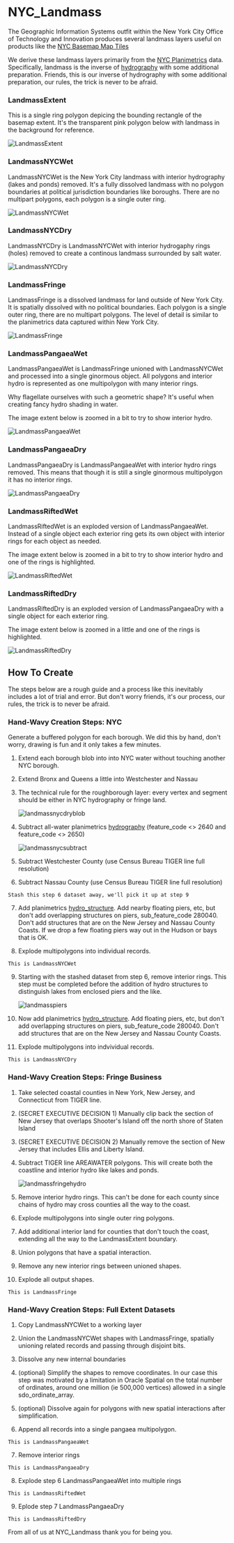 # NYC_Landmass  

The Geographic Information Systems outfit within the New York City Office of Technology and Innovation produces several landmass layers useful on products like the [NYC Basemap Map Tiles](https://maps.nyc.gov/tiles/)

We derive these landmass layers primarily from the [NYC Planimetrics](https://github.com/CityOfNewYork/nyc-planimetrics/blob/main/Capture_Rules.md) data. Specifically, landmass is the inverse of [hydrography](https://github.com/CityOfNewYork/nyc-planimetrics/blob/main/Capture_Rules.md#hydrography ) with some additional preparation.  Friends, this is our inverse of hydrography with some additional preparation, our rules, the trick is never to be afraid.


### LandmassExtent

This is a single ring polygon depicing the bounding rectangle of the basemap extent. It's the transparent pink polygon below with landmass in the background for reference.

![LandmassExtent](images/landmassextent.png)

### LandmassNYCWet

LandmassNYCWet is the New York City landmass with interior hydrography (lakes and ponds) removed. It's a fully dissolved landmass with no polygon boundaries at political jurisdiction boundaries like boroughs.  There are no multipart polygons, each polygon is a single outer ring.

![LandmassNYCWet](images/landmassnycwet.png)

### LandmassNYCDry

LandmassNYCDry is LandmassNYCWet with interior hydrogaphy rings (holes) removed to create a continous landmass surrounded by salt water.

![LandmassNYCDry](images/landmassnycdry.png)

### LandmassFringe

LandmassFringe is a dissolved landmass for land outside of New York City.  It is spatially dissolved with no political boundaries. Each polygon is a single outer ring, there are no multipart polygons. The level of detail is similar to the planimetrics data captured within New York City.

![LandmassFringe](images/landmassfringe.png)

### LandmassPangaeaWet

LandmassPangaeaWet is LandmassFringe unioned with LandmassNYCWet and processed into a single ginormous object. All polygons and interior hydro is represented as one multipolygon with many interior rings.

Why flagellate ourselves with such a geometric shape?  It's useful when creating fancy hydro shading in water.

The image extent below is zoomed in a bit to try to show interior hydro.

![LandmassPangaeaWet](images/landmasspangaeawet.png)

### LandmassPangaeaDry

LandmassPangaeaDry is LandmassPangaeaWet with interior hydro rings removed. This means that though it is still a single ginormous multipolygon it has no interior rings.

![LandmassPangaeaDry](images/landmasspangaeadry.png)

### LandmassRiftedWet

LandmassRiftedWet is an exploded version of LandmassPangaeaWet.  Instead of a single object each exterior ring gets its own object with interior rings for each object as needed.

The image extent below is zoomed in a bit to try to show interior hydro and one of the rings is highlighted.

![LandmassRiftedWet](images/landmassriftedwet.png)

### LandmassRiftedDry

LandmassRiftedDry is an exploded version of LandmassPangaeaDry with a single object for each exterior ring. 

The image extent below is zoomed in a little and one of the rings is highlighted.

![LandmassRiftedDry](images/landmassrifteddry.png)


## How To Create

The steps below are a rough guide and a process like this inevitably includes a lot of trial and error.  But don't worry friends, it's our process, our rules, the trick is to never be afraid.

### Hand-Wavy Creation Steps: NYC 

Generate a buffered polygon for each borough.  We did this by hand, don't worry, drawing is fun and it only takes a few minutes.

1. Extend each borough blob into into NYC water without touching another NYC borough.

2. Extend Bronx and Queens a little into Westchester and Nassau

3. The technical rule for the roughborough layer: every vertex and segment should be either in NYC hydrography or fringe land.  

   ![landmassnycdryblob](images/landmassnycdryblob.png)

4. Subtract all-water planimetrics [hydrography](https://github.com/CityOfNewYork/nyc-planimetrics/blob/main/Capture_Rules.md#hydrography) 
(feature_code <> 2640 and feature_code <> 2650)

    ![landmassnycsubtract](images/landmassnycsubtract.png)

5. Subtract Westchester County (use Census Bureau TIGER line full resolution)

6. Subtract Nassau County (use Census Bureau TIGER line full resolution)

```Stash this step 6 dataset away, we'll pick it up at step 9```

7. Add planimetrics [hydro_structure](https://github.com/CityOfNewYork/nyc-planimetrics/blob/main/Capture_Rules.md#hydro-structure). 
Add nearby floating piers, etc, but don't add overlapping structures on piers, sub_feature_code 280040.  Don't add structures that are on the New Jersey and Nassau County Coasts. If we drop a few floating piers way out in the Hudson or bays that is OK.

8. Explode multipolygons into individual records.

```This is LandmassNYCWet```

9. Starting with the stashed dataset from step 6, remove interior rings.  This step must be completed before the addition of hydro structures to distinguish lakes from enclosed piers and the like.

    ![landmasspiers](images/landmasspiers.png)

10. Now add planimetrics [hydro_structure](https://github.com/CityOfNewYork/nyc-planimetrics/blob/main/Capture_Rules.md#hydro-structure).  Add floating piers, etc, but don't add overlapping structures on piers, sub_feature_code 280040.  Don't add structures that are on the New Jersey and Nassau County Coasts.

11. Explode multipolygons into indvividual records.

```This is LandmassNYCDry```

### Hand-Wavy Creation Steps: Fringe Business

1. Take selected coastal counties in New York, New Jersey, and Connecticut from
TIGER line.

2. (SECRET EXECUTIVE DECISION 1) Manually clip back the section of New Jersey 
that overlaps Shooter's Island off the north shore of Staten Island

3. (SECRET EXECUTIVE DECISION 2) Manually remove the section of New Jersey that
includes Ellis and Liberty Island.

4. Subtract TIGER line AREAWATER polygons.  This will create both the coastline
and interior hydro like lakes and ponds.

    ![landmassfringehydro](images/landmassfringehydro.png)

5. Remove interior hydro rings.  This can't be done for each county since chains
of hydro may cross counties all the way to the coast.

6. Explode multipolygons into single outer ring polygons.

7. Add additional interior land for counties that don't touch the coast, 
extending all the way to the LandmassExtent boundary.

8. Union polygons that have a spatial interaction.

9. Remove any new interior rings between unioned shapes. 

10. Explode all output shapes.

```This is LandmassFringe```

### Hand-Wavy Creation Steps: Full Extent Datasets

1. Copy LandmassNYCWet to a working layer

2. Union the LandmassNYCWet shapes with LandmassFringe, spatially unioning 
related records and passing through disjoint bits.

3. Dissolve any new internal boundaries

4. (optional) Simplify the shapes to remove coordinates.  In our case this step 
was motivated by a limitation in Oracle Spatial on the total number of ordinates,
around one million (ie 500,000 vertices) allowed in a single sdo_ordinate_array.

5. (optional) Dissolve again for polygons with new spatial interactions after
simplification.

6. Append all records into a single pangaea multipolygon.

```This is LandmassPangaeaWet```

7. Remove interior rings

```This is LandmassPangaeaDry```

8. Explode step 6 LandmassPangaeaWet into multiple rings

```This is LandmassRiftedWet```

9. Eplode step 7 LandmassPangaeaDry

```This is LandmassRiftedDry```

From all of us at NYC_Landmass thank you for being you.








